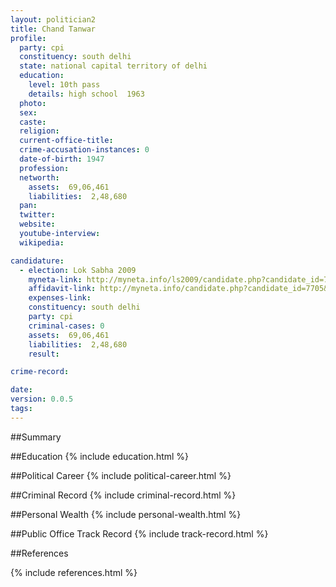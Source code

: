```yaml
---
layout: politician2
title: Chand Tanwar
profile: 
  party: cpi
  constituency: south delhi
  state: national capital territory of delhi
  education: 
    level: 10th pass
    details: high school  1963
  photo: 
  sex: 
  caste: 
  religion: 
  current-office-title: 
  crime-accusation-instances: 0
  date-of-birth: 1947
  profession: 
  networth: 
    assets:  69,06,461
    liabilities:  2,48,680
  pan: 
  twitter: 
  website: 
  youtube-interview: 
  wikipedia: 

candidature: 
  - election: Lok Sabha 2009
    myneta-link: http://myneta.info/ls2009/candidate.php?candidate_id=7705
    affidavit-link: http://myneta.info/candidate.php?candidate_id=7705&scan=original
    expenses-link: 
    constituency: south delhi 
    party: cpi
    criminal-cases: 0
    assets:  69,06,461
    liabilities:  2,48,680
    result:  

crime-record: 

date: 
version: 0.0.5
tags: 
---
```

##Summary


##Education
{% include education.html %}


##Political Career
{% include political-career.html %}


##Criminal Record
{% include criminal-record.html %}


##Personal Wealth
{% include personal-wealth.html %}


##Public Office Track Record
{% include track-record.html %}


##References


{% include references.html %}